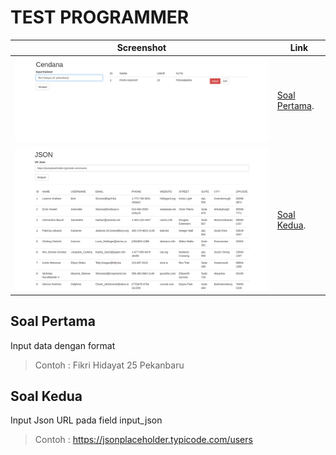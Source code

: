 # TEST PROGRAMMER

Screenshot | Link
------------ | -------------
![Soal Pertama](https://github.com/fhdyt/tes_cendana/blob/master/image/ss1.png) | [Soal Pertama](http://localhost/ci/).
![Soal Kedua](https://github.com/fhdyt/tes_cendana/blob/master/image/ss2.png) | [Soal Kedua](http://localhost/ci/index.php/json).

## Soal Pertama
Input data dengan format <nama lengkap><umur><kota>
> Contoh : Fikri Hidayat 25 Pekanbaru

## Soal Kedua
Input Json URL pada field input_json
> Contoh : https://jsonplaceholder.typicode.com/users
